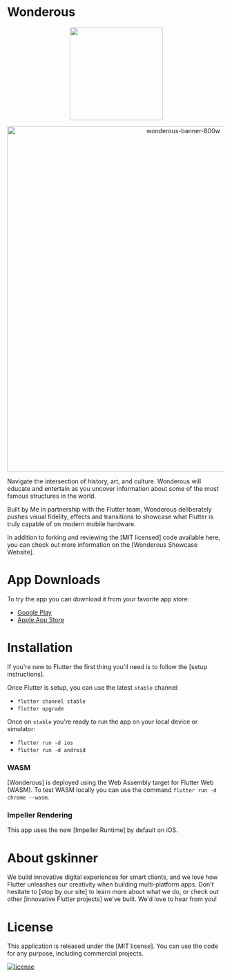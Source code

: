 # Wonderous
<p align="center">

<img width="215" src="https://user-images.githubusercontent.com/736973/187334195-9821c031-a566-4f8e-b4e3-3158f733c6e5.png#gh-light-mode-only">
</p>
<p align="center">
 <img width="800" alt="wonderous-banner-800w" src="https://user-images.githubusercontent.com/736973/187334170-d05271e9-d016-4498-8065-662c6f1124fa.png">
</p>

Navigate the intersection of history, art, and culture. Wonderous will educate and entertain as you uncover information about some of the most famous structures in the world. 

Built by Me in partnership with the Flutter team, Wonderous deliberately pushes visual fidelity, effects and transitions to showcase what Flutter is truly capable of on modern mobile hardware.

In addition to forking and reviewing the [MIT licensed] code available here, you can check out more information on the [Wonderous Showcase Website].

# App Downloads

To try the app you can download it from your favorite app store:
* [Google Play](https://play.google.com/store/apps/details?id=com.gskinner.flutter.wonders)
* [Apple App Store](https://apps.apple.com/us/app/wonderous/id1612491897)



# Installation

If you're new to Flutter the first thing you'll need is to follow the [setup instructions].

Once Flutter is setup, you can use the latest `stable` channel:
 * `flutter channel stable`
 * `flutter upgrade`

 Once on `stable` you're ready to run the app on your local device or simulator:
 * `flutter run -d ios`
 * `flutter run -d android`

### WASM

[Wonderous] is deployed using the Web Assembly target for Flutter Web (WASM). To test WASM locally you can use the command `flutter run -d chrome --wasm`.
### Impeller Rendering

This app uses the new [Impeller Runtime] by default on iOS.

# About gskinner
We build innovative digital experiences for smart clients, and we love how Flutter unleashes our creativity when building multi-platform apps. Don't hesitate to [stop by our site] to learn more about what we do, or check out other [innovative Flutter projects] we've built. We'd love to hear from you!

# License

This application is released under the [MIT license]. You can use the code for any purpose, including commercial projects.

[![license](https://img.shields.io/badge/License-MIT-yellow.svg)](https://opensource.org/licenses/MIT)
